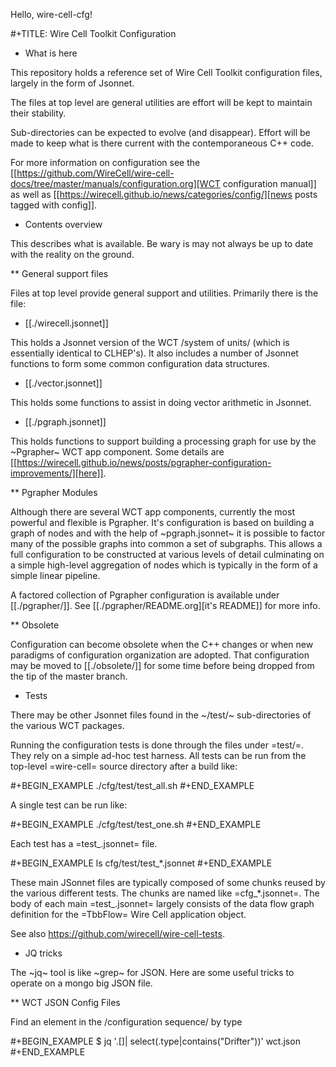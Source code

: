 Hello, wire-cell-cfg!

#+TITLE: Wire Cell Toolkit Configuration

* What is here

This repository holds a reference set of Wire Cell Toolkit
configuration files, largely in the form of Jsonnet.

The files at top level are general utilities are effort will be kept
to maintain their stability. 

Sub-directories can be expected to evolve (and disappear). Effort will
be made to keep what is there current with the contemporaneous C++
code.

For more information on configuration see the [[https://github.com/WireCell/wire-cell-docs/tree/master/manuals/configuration.org][WCT configuration manual]]
as well as [[https://wirecell.github.io/news/categories/config/][news posts tagged with config]].

* Contents overview

This describes what is available.  Be wary is may not always be up to
date with the reality on the ground.

** General support files

Files at top level provide general support and utilities.  Primarily
there is the file:

- [[./wirecell.jsonnet]] 

This holds a Jsonnet version of the WCT /system of units/ (which is
essentially identical to CLHEP's).  It also includes a number of
Jsonnet functions to form some common configuration data structures.

- [[./vector.jsonnet]] 

This holds some functions to assist in doing vector arithmetic in Jsonnet.

- [[./pgraph.jsonnet]]

This holds functions to support building a processing graph for use by
the ~Pgrapher~ WCT app component.  Some details are [[https://wirecell.github.io/news/posts/pgrapher-configuration-improvements/][here]].

** Pgrapher Modules

Although there are several WCT app components, currently the most
powerful and flexible is Pgrapher.  It's configuration is based on
building a graph of nodes and with the help of ~pgraph.jsonnet~ it is
possible to factor many of the possible graphs into common a set of
subgraphs.  This allows a full configuration to be constructed at
various levels of detail culminating on a simple high-level
aggregation of nodes which is typically in the form of a simple linear
pipeline.  

A factored collection of Pgrapher configuration is available under
[[./pgrapher/]].  See [[./pgrapher/README.org][it's README]] for more info.

** Obsolete

Configuration can become obsolete when the C++ changes or when new
paradigms of configuration organization are adopted.  That
configuration may be moved to [[./obsolete/]] for some time before being
dropped from the tip of the master branch.

* Tests

There may be other Jsonnet files found in the ~/test/~ sub-directories
of the various WCT packages.

Running the configuration tests is done through the files under =test/=.  They rely on a simple ad-hoc test harness. All tests can be run from the top-level =wire-cell= source directory after a build like:

#+BEGIN_EXAMPLE
  ./cfg/test/test_all.sh
#+END_EXAMPLE

A single test can be run like:

#+BEGIN_EXAMPLE
  ./cfg/test/test_one.sh <testname>
#+END_EXAMPLE

Each test has a =test_<testname>.jsonnet= file.

#+BEGIN_EXAMPLE
  ls cfg/test/test_*.jsonnet
#+END_EXAMPLE

These main JSonnet files are typically composed of some chunks reused by the various different tests. The chunks are named like =cfg_*.jsonnet=.  The body of each main =test_<testname>.jsonnet= largely consists of the data flow graph definition for the =TbbFlow= Wire Cell application object.

See also https://github.com/wirecell/wire-cell-tests.
* JQ tricks

The ~jq~ tool is like ~grep~ for JSON.  Here are some useful tricks to operate on a mongo big JSON file.

** WCT JSON Config Files

Find an element in the /configuration sequence/ by type

#+BEGIN_EXAMPLE
  $ jq '.[]| select(.type|contains("Drifter"))' wct.json 
#+END_EXAMPLE
